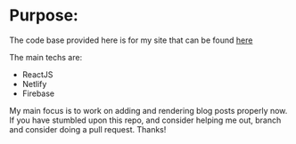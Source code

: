# Purpose:
The code base provided here is for my site that can be found [here](https://www.grantwatson.app) 

The main techs are:

* ReactJS
* Netlify
* Firebase

My main focus is to work on adding and rendering blog posts properly now. If you have stumbled upon this repo, and consider helping me out, branch and consider doing a pull request. Thanks!

